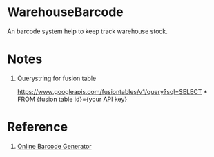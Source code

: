 WarehouseBarcode
================
An barcode system help to keep track warehouse stock.

Notes
=======
1. Querystring for fusion table

	https://www.googleapis.com/fusiontables/v1/query?sql=SELECT * FROM {fusion table id}={your API key}


Reference
=======
1. [Online Barcode Generator](http://www.barcode-generator.org/)
